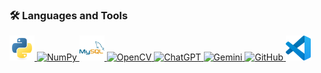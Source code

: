 ### 🛠️ Languages and Tools  

<p align="left">  
  <a href="https://www.python.org" target="_blank" rel="noreferrer">
    <img src="https://raw.githubusercontent.com/devicons/devicon/master/icons/python/python-original.svg" alt="Python" width="40" height="40"/>
  </a>  
  <a href="https://numpy.org/" target="_blank" rel="noreferrer">
    <img src="https://numpy.org/images/logo.svg" alt="NumPy" width="40" height="40"/>
  </a>  
  <a href="https://www.mysql.com/" target="_blank" rel="noreferrer">
    <img src="https://raw.githubusercontent.com/devicons/devicon/master/icons/mysql/mysql-original-wordmark.svg" alt="MySQL" width="40" height="40"/>
  </a>  
  <a href="https://opencv.org/" target="_blank" rel="noreferrer">
    <img src="https://opencv.org/wp-content/uploads/2022/05/logo.png" alt="OpenCV" width="40" height="40"/>
  </a>  
  <a href="https://openai.com/chatgpt" target="_blank" rel="noreferrer">
    <img src="https://upload.wikimedia.org/wikipedia/commons/6/6e/OpenAI_Logo_2023.svg" alt="ChatGPT" width="40" height="40"/>
  </a>  
  <a href="https://gemini.google.com/" target="_blank" rel="noreferrer">
    <img src="https://upload.wikimedia.org/wikipedia/commons/1/1e/Google_Gemini_Logo_2023.svg" alt="Gemini" width="40" height="40"/>
  </a>  
  <a href="https://github.com/" target="_blank" rel="noreferrer">
    <img src="https://upload.wikimedia.org/wikipedia/commons/9/91/Octicons-mark-github.svg" alt="GitHub" width="40" height="40"/>
  </a>  
  <a href="https://code.visualstudio.com/" target="_blank" rel="noreferrer">
    <img src="https://raw.githubusercontent.com/devicons/devicon/master/icons/vscode/vscode-original.svg" alt="VS Code" width="40" height="40"/>
  </a>  
</p>

